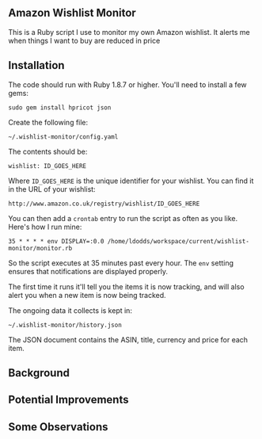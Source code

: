 Amazon Wishlist Monitor
-----------------------

This is a Ruby script I use to monitor my own Amazon wishlist. It alerts me when things I want to buy are reduced in price

Installation
------------

The code should run with Ruby 1.8.7 or higher. You'll need to install a few gems:

	sudo gem install hpricot json

Create the following file:

	~/.wishlist-monitor/config.yaml

The contents should be:

	wishlist: ID_GOES_HERE

Where `ID_GOES_HERE` is the unique identifier for your wishlist. You can find it in the URL of your wishlist:

	http://www.amazon.co.uk/registry/wishlist/ID_GOES_HERE

You can then add a `crontab` entry to run the script as often as you like. Here's how I run mine:

	35 * * * * env DISPLAY=:0.0 /home/ldodds/workspace/current/wishlist-monitor/monitor.rb

So the script executes at 35 minutes past every hour. The `env` setting ensures that notifications are displayed properly.

The first time it runs it'll tell you the items it is now tracking, and will also alert you when a new item is now being tracked.

The ongoing data it collects is kept in:

	~/.wishlist-monitor/history.json

The JSON document contains the ASIN, title, currency and price for each item.

Background
----------

Potential Improvements
----------------------

Some Observations
-----------------


